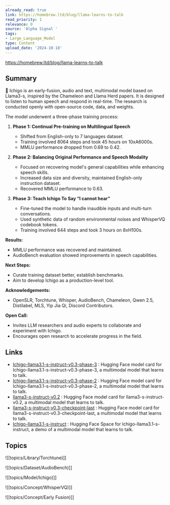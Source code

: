 ```yaml
---
already_read: true
link: https://homebrew.ltd/blog/llama-learns-to-talk
read_priority: 1
relevance: 0
source: 'Alpha Signal '
tags:
- Large_Language_Model
type: Content
upload_date: '2024-10-18'
---
```


https://homebrew.ltd/blog/llama-learns-to-talk
## Summary

🍓 Ichigo is an early-fusion, audio and text, multimodal model based on Llama3-s, inspired by the Chameleon and Llama Herd papers. It is designed to listen to human speech and respond in real-time. The research is conducted openly with open-source code, data, and weights.

The model underwent a three-phase training process:

1. **Phase 1: Continual Pre-training on Multilingual Speech**
   - Shifted from English-only to 7 languages dataset.
   - Training involved 8064 steps and took 45 hours on 10xA6000s.
   - MMLU performance dropped from 0.69 to 0.42.

2. **Phase 2: Balancing Original Performance and Speech Modality**
   - Focused on recovering model's general capabilities while enhancing speech skills.
   - Increased data size and diversity, maintained English-only instruction dataset.
   - Recovered MMLU performance to 0.63.

3. **Phase 3: Teach Ichigo To Say “I cannot hear”**
   - Fine-tuned the model to handle inaudible inputs and multi-turn conversations.
   - Used synthetic data of random environmental noises and WhisperVQ codebook tokens.
   - Training involved 644 steps and took 3 hours on 8xH100s.

**Results:**
- MMLU performance was recovered and maintained.
- AudioBench evaluation showed improvements in speech capabilities.

**Next Steps:**
- Curate training dataset better, establish benchmarks.
- Aim to develop Ichigo as a production-level tool.

**Acknowledgements:**
- OpenSLR, Torchtune, Whisper, AudioBench, Chameleon, Qwen 2.5, Distilabel, MLS, Yip Jia Qi, Discord Contributors.

**Open Call:**
- Invites LLM researchers and audio experts to collaborate and experiment with Ichigo.
- Encourages open research to accelerate progress in the field.
## Links

- [Ichigo-llama3.1-s-instruct-v0.3-phase-3](https://huggingface.co/homebrewltd/Ichigo-llama3.1-s-instruct-v0.3-phase-3) : Hugging Face model card for Ichigo-llama3.1-s-instruct-v0.3-phase-3, a multimodal model that learns to talk.
- [Ichigo-llama3.1-s-instruct-v0.3-phase-2](https://huggingface.co/homebrewltd/Ichigo-llama3.1-s-instruct-v0.3-phase-2) : Hugging Face model card for Ichigo-llama3.1-s-instruct-v0.3-phase-2, a multimodal model that learns to talk.
- [llama3-s-instruct-v0.2](https://huggingface.co/homebrewltd/llama3-s-instruct-v0.2) : Hugging Face model card for llama3-s-instruct-v0.2, a multimodal model that learns to talk.
- [llama3-s-instruct-v0.3-checkpoint-last](https://huggingface.co/jan-hq/llama3-s-instruct-v0.3-checkpoint-last) : Hugging Face model card for llama3-s-instruct-v0.3-checkpoint-last, a multimodal model that learns to talk.
- [Ichigo-llama3.1-s-instruct](https://huggingface.co/spaces/jan-hq/Ichigo-llama3.1-s-instruct) : Hugging Face Space for Ichigo-llama3.1-s-instruct, a demo of a multimodal model that learns to talk.

## Topics

![[topics/Library/Torchtune)]]

![[topics/Dataset/AudioBench)]]

![[topics/Model/Ichigo)]]

![[topics/Concept/WhisperVQ)]]

![[topics/Concept/Early Fusion)]]